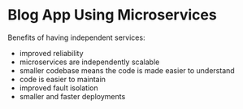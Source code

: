 # Blog App Using Microservices

Benefits of having independent services:

- improved reliability
- microservices are independently scalable
- smaller codebase means the code is made easier to understand
- code is easier to maintain
- improved fault isolation
- smaller and faster deployments
